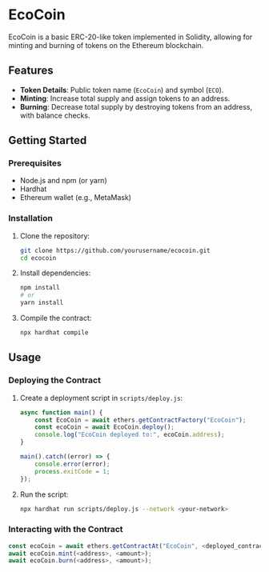 # EcoCoin

EcoCoin is a basic ERC-20-like token implemented in Solidity, allowing for minting and burning of tokens on the Ethereum blockchain.

## Features

- **Token Details**: Public token name (`EcoCoin`) and symbol (`ECO`).
- **Minting**: Increase total supply and assign tokens to an address.
- **Burning**: Decrease total supply by destroying tokens from an address, with balance checks.

## Getting Started

### Prerequisites

- Node.js and npm (or yarn)
- Hardhat
- Ethereum wallet (e.g., MetaMask)

### Installation

1. Clone the repository:
    ```bash
    git clone https://github.com/yourusername/ecocoin.git
    cd ecocoin
    ```

2. Install dependencies:
    ```bash
    npm install
    # or
    yarn install
    ```

3. Compile the contract:
    ```bash
    npx hardhat compile
    ```

## Usage

### Deploying the Contract

1. Create a deployment script in `scripts/deploy.js`:
    ```javascript
    async function main() {
        const EcoCoin = await ethers.getContractFactory("EcoCoin");
        const ecoCoin = await EcoCoin.deploy();
        console.log("EcoCoin deployed to:", ecoCoin.address);
    }

    main().catch((error) => {
        console.error(error);
        process.exitCode = 1;
    });
    ```

2. Run the script:
    ```bash
    npx hardhat run scripts/deploy.js --network <your-network>
    ```

### Interacting with the Contract

```javascript
const ecoCoin = await ethers.getContractAt("EcoCoin", <deployed_contract_address>);
await ecoCoin.mint(<address>, <amount>);
await ecoCoin.burn(<address>, <amount>);

